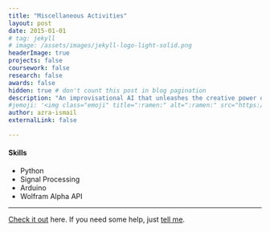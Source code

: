 ```yaml
---
title: "Miscellaneous Activities"
layout: post
date: 2015-01-01
# tag: jekyll
# image: /assets/images/jekyll-logo-light-solid.png
headerImage: true
projects: false
coursework: false
research: false
awards: false
hidden: true # don't count this post in blog pagination
description: "An improvisational AI that unleashes the creative power of an entire orchestra to music producers and artists."
#jemoji: '<img class="emoji" title=":ramen:" alt=":ramen:" src="https://assets.github.com/images/icons/emoji/unicode/1f35c.png" height="20" width="20" align="absmiddle">'
author: azra-ismail
externalLink: false

---
```


#### Skills

- Python
- Signal Processing
- Arduino
- Wolfram Alpha API

---

[Check it out](http://devpost.com/software/orchestrai) here.
If you need some help, just [tell me](http://github.com/aismail1997/aismail1997.github.io/issues).
